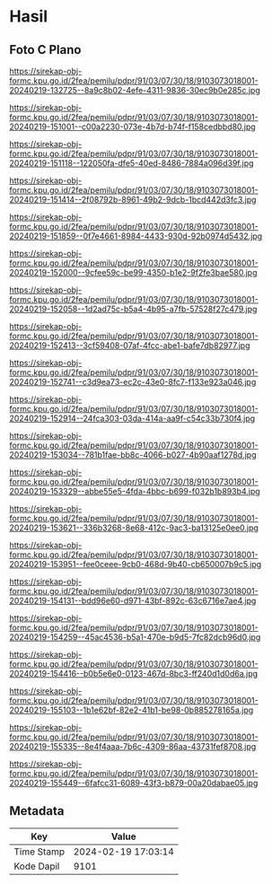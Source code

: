 # Hasil

## Foto C Plano

https://sirekap-obj-formc.kpu.go.id/2fea/pemilu/pdpr/91/03/07/30/18/9103073018001-20240219-132725--8a9c8b02-4efe-4311-9836-30ec9b0e285c.jpg

https://sirekap-obj-formc.kpu.go.id/2fea/pemilu/pdpr/91/03/07/30/18/9103073018001-20240219-151001--c00a2230-073e-4b7d-b74f-f158cedbbd80.jpg

https://sirekap-obj-formc.kpu.go.id/2fea/pemilu/pdpr/91/03/07/30/18/9103073018001-20240219-151118--122050fa-dfe5-40ed-8486-7884a096d39f.jpg

https://sirekap-obj-formc.kpu.go.id/2fea/pemilu/pdpr/91/03/07/30/18/9103073018001-20240219-151414--2f08792b-8961-49b2-9dcb-1bcd442d3fc3.jpg

https://sirekap-obj-formc.kpu.go.id/2fea/pemilu/pdpr/91/03/07/30/18/9103073018001-20240219-151859--0f7e4661-8984-4433-930d-92b0974d5432.jpg

https://sirekap-obj-formc.kpu.go.id/2fea/pemilu/pdpr/91/03/07/30/18/9103073018001-20240219-152000--9cfee59c-be99-4350-b1e2-9f2fe3bae580.jpg

https://sirekap-obj-formc.kpu.go.id/2fea/pemilu/pdpr/91/03/07/30/18/9103073018001-20240219-152058--1d2ad75c-b5a4-4b95-a7fb-57528f27c479.jpg

https://sirekap-obj-formc.kpu.go.id/2fea/pemilu/pdpr/91/03/07/30/18/9103073018001-20240219-152413--3cf59408-07af-4fcc-abe1-bafe7db82977.jpg

https://sirekap-obj-formc.kpu.go.id/2fea/pemilu/pdpr/91/03/07/30/18/9103073018001-20240219-152741--c3d9ea73-ec2c-43e0-8fc7-f133e923a046.jpg

https://sirekap-obj-formc.kpu.go.id/2fea/pemilu/pdpr/91/03/07/30/18/9103073018001-20240219-152914--24fca303-03da-414a-aa9f-c54c33b730f4.jpg

https://sirekap-obj-formc.kpu.go.id/2fea/pemilu/pdpr/91/03/07/30/18/9103073018001-20240219-153034--781b1fae-bb8c-4066-b027-4b90aaf1278d.jpg

https://sirekap-obj-formc.kpu.go.id/2fea/pemilu/pdpr/91/03/07/30/18/9103073018001-20240219-153329--abbe55e5-4fda-4bbc-b699-f032b1b893b4.jpg

https://sirekap-obj-formc.kpu.go.id/2fea/pemilu/pdpr/91/03/07/30/18/9103073018001-20240219-153621--336b3268-8e68-412c-9ac3-ba13125e0ee0.jpg

https://sirekap-obj-formc.kpu.go.id/2fea/pemilu/pdpr/91/03/07/30/18/9103073018001-20240219-153951--fee0ceee-9cb0-468d-9b40-cb650007b9c5.jpg

https://sirekap-obj-formc.kpu.go.id/2fea/pemilu/pdpr/91/03/07/30/18/9103073018001-20240219-154131--bdd96e60-d971-43bf-892c-63c6716e7ae4.jpg

https://sirekap-obj-formc.kpu.go.id/2fea/pemilu/pdpr/91/03/07/30/18/9103073018001-20240219-154259--45ac4536-b5a1-470e-b9d5-7fc82dcb96d0.jpg

https://sirekap-obj-formc.kpu.go.id/2fea/pemilu/pdpr/91/03/07/30/18/9103073018001-20240219-154416--b0b5e6e0-0123-467d-8bc3-ff240d1d0d6a.jpg

https://sirekap-obj-formc.kpu.go.id/2fea/pemilu/pdpr/91/03/07/30/18/9103073018001-20240219-155103--1b1e62bf-82e2-41b1-be98-0b885278165a.jpg

https://sirekap-obj-formc.kpu.go.id/2fea/pemilu/pdpr/91/03/07/30/18/9103073018001-20240219-155335--8e4f4aaa-7b6c-4309-86aa-43731fef8708.jpg

https://sirekap-obj-formc.kpu.go.id/2fea/pemilu/pdpr/91/03/07/30/18/9103073018001-20240219-155449--6fafcc31-6089-43f3-b879-00a20dabae05.jpg


## Metadata

| Key        | Value               |
| ---------- | ------------------- |
| Time Stamp | 2024-02-19 17:03:14 |
| Kode Dapil | 9101                |




